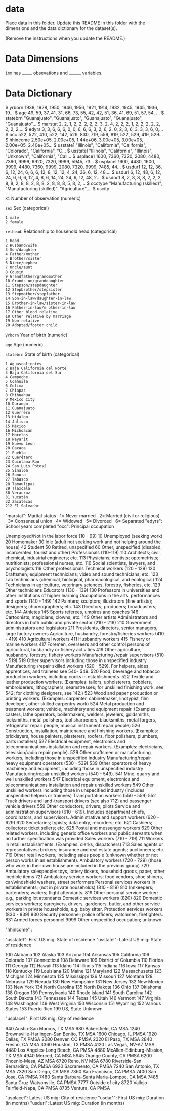 # data
Place data in this folder. Update this README in this folder with the dimensions and the data dictionary for the dataset(s). 

(Remove the instructions when you update the README.)

# Data Dimensions

`imm` has _____ obsevations and ______ variables. 

# Data Dictionary
$ yrborn   <dbl> 1938, 1928, 1950, 1946, 1956, 1921, 1914, 1932, 1945, 1945, 1936, 19…
$ age      <dbl> 49, 59, 37, 41, 31, 66, 73, 55, 42, 42, 51, 36, 41, 69, 51, 57, 54, …
$ statebrn <chr> "Guanajuato", "Guanajuato", "Guanajuato", "Guanajuato", "Guanajuato"…
$ marstat  <fct> 2, 2, 1, 2, 2, 2, 2, 2, 3, 2, 4, 2, 2, 2, 1, 2, 2, 2, 2, 2, 2, 2, 2,…
$ edyrs    <dbl> 3, 3, 6, 6, 6, 0, 0, 6, 6, 6, 3, 2, 6, 2, 0, 2, 3, 6, 3, 3, 3, 6, 0,…
$ occ      <dbl> 522, 522, 410, 522, 142, 529, 830, 719, 559, 819, 522, 529, 419, 529…
$ hhincome <dbl> 2.50e+05, 2.00e+05, 1.44e+06, 3.00e+05, 3.00e+05, 2.00e+05, 2.40e+05…
$ usstate1 <chr> "Illinois", "California", "California", "Colorado", "California", "C…
$ usstatel <chr> "Illinois", "California", "Illinois", "Unknown", "California", "Cali…
$ usplace1 <dbl> 1600, 7360, 7320, 2080, 4480, 7360, 9999, 6920, 7320, 9999, 5945, 73…
$ usplacel <dbl> 1600, 4480, 1600, 9999, 4480, 7360, 9999, 2080, 7320, 9999, 7485, 44…
$ usdur1   <dbl> 12, 12, 36, 6, 12, 24, 6, 6, 6, 12, 8, 12, 12, 4, 24, 36, 6, 12, 48,…
$ usdurl   <dbl> 6, 12, 48, 6, 12, 24, 6, 6, 6, 12, 4, 8, 6, 14, 24, 24, 6, 12, 48, 2…
$ usdoc1   <dbl> 8, 2, 8, 8, 8, 2, 2, 2, 8, 8, 2, 8, 8, 2, 8, 8, 2, 8, 8, 8, 5, 8, 2,…
$ occtype  <chr> "Manufacturing (skilled)", "Manufacturing (skilled)", "Agriculture",…
$ uscity 

`X1` Number of observation (numeric)

`sex` Sex (categorical)

    1 male
    2 female
  
`relhead`: Relationship to household head (categorical)

    1 Head 
    2 Husband/wife 
    3 Son/daughter
    4 Father/mother
    5 Brother/sister 
    6 Niece/nephew
    7 Uncle/aunt 
    8 Cousin
    9 Grandfather/grandmother
    10 Grands on/granddaughter
    11 Stepson/stepdaughter 
    12 Stepbrother/stepsister 
    13 Stepmother/stepfather
    14 Son-in-law/daughter-in-law
    15 Brother-in-law/sister-in-law
    16 Father-in-law/m other-in-law
    17 Other blood relative
    18 Other relative by marriage
    19 Non-relative
    20 Adopted/foster child

`yrborn` Year of birth (numeric)

`age` Age (numeric)

`statebrn` State of birth (categorical)

    1 Aguascalientes
    2 Baja California del Norte
    3 Baja California del Sur
    4 Campeche
    5 Coahuila
    6 Colima
    7 Chiapas
    8 Chihuahua
    9 Mexico City
    10 Durango
    11 Guanajuato
    12 Guerrero
    13 Hidalgo
    14 Jalisco
    15 México
    16 Michoacán
    17 Morelos
    18 Nayarit
    19 Nuevo Leon
    20 Oaxaca
    21 Puebla
    22 Querétaro
    23 Quintana Roo
    24 San Luis Potosí
    25 Sinaloa
    26 Sonora
    27 Tabasco
    28 Tamaulipas
    29 Tlaxcala
    30 Veracruz
    31 Yucatán
    32 Zacatecas
    212 El Salvador

"marstat": Marital status
  1= Never married 
  2= Married (civil or religious) 
  3= Consensual union 
  4= Widowed 
  5= Divorced 
  6= Separated
"edyrs": School years completed
"occ": Principal occupation


Unemployed/Not in the labor force (10 - 99)
10 Unemployed (seeking work)
20 Homemaker
30 Idle (adult not seeking work and not helping around
the house)
42 Student
50 Retired, unspecified
60 Other, unspecified (disabled, incarcerated, tourist and other)
Professionals (110-119)
110 Architects; civil, chemical, industrial engineers; etc.
113 Physicians; dentists; optometrists; nutritionists; professional nurses, etc.
116 Social scientists, lawyers, and psychologists
119 Other professionals
Technical workers (120 - 129)
120 Draftsmen; equipment technicians; video and sound technicians; etc.
123 Lab technicians (chemical, biological, pharmacological, and ecological)
124 Technicians in agriculture, veterinary sciences, forestry, fisheries, etc.
129 Other technicians
Educators (130 - 139)
130 Professors in universities and other institutions of higher learning
Occupations in the arts, performances and sports
(140 - 149)
142 Painters; sculptors; illustrators (fine artists);
designers; choreographers; etc.
143 Directors; producers; broadcasters; etc.
144 Athletes
145 Sports referees, umpires and coaches
146 Cartoonists; magicians; clowns; etc.
149 Other artists
Administrators and directors in both public and private sector (210 - 219)
210 Government administrators and legislators 
211 Presidents, directors, senior managers, large
factory owners
Agriculture, husbandry, forestry/fisheries workers
(410 - 419)
410 Agricultural workers
411 Husbandry workers
415 Fishery or marine workers
417 Foremen, overseers and other control persons of
agricultural, husbandry or fishery activities
419 Other agriculture, husbandry, forestry, fishery
workers
Manufacturing /repair supervisors (510 - 519)
519 Other supervisors including those in unspecified
industry
Manufacturing /repair skilled workers (520 - 529). For helpers, aides, apprentices, and trainees see 540- 549.
520 Food, beverage and tobacco production workers, including cooks in establishments.
522 Textile and leather production workers. (Examples:
tailors, upholsterers, cobblers, embroiderers, lithographers, seamstresses; for unskilled finishing work, see 542; for clothing designers, see 142.)
523 Wood and paper production or printing workers. (Examples: carpenter, cabinetmaker, linotypist, film developer, other skilled carpentry work)
524 Metal production and treatment workers; vehicle, machinery and equipment repair. (Examples: casters, lathe operators, boilermakers, welders, jewelers, goldsmiths, locksmiths, metal polishers, tool sharpeners, blacksmiths, metal forgers, refrigerator repair people, musical instrument repair people)
526 Construction, installation, maintenance and finishing workers. (Examples: bricklayers, house painters, plasterers, roofers, floor polishers, plumbers, parts installers)
527 Electrical equipment, electronics and telecommunications installation and repair workers. (Examples: electricians, television/radio repair people).
529 Other craftsmen or manufacturing workers, including those in unspecified industry
Manufacturing/repair heavy equipment operators
(530 - 539)
539 Other operators of heavy machinery and equipment,
including those in unspecified industry
Manufacturing/repair unskilled workers (540 - 549).
541 Mine, quarry and well unskilled workers
547 Electrical equipment, electronics and
telecommunications installation and repair unskilled
workers
549 Other unskilled workers including those in
unspecified industry (includes unspecified helpers or trainees)
Transportation workers (550 - 559)
552 Truck drivers and land-transport drivers (see also
712) and passenger vehicle drivers
559 Other conductors, drivers, pilots
Service and administration supervisors (610 - 619). Includes department chiefs, coordinators, and supervisors.
Administrative and support workers (620 - 629)
620 Secretaries; typists; data entry, recorders; etc.
621 Cashiers; collectors; ticket sellers; etc.
625 Postal and messenger workers
629 Other related workers, including generic office
workers and public servants when no further specification was provided
Sales workers (710 - 719)
711 Workers in retail establishments. (Examples: clerks, dispatchers)
713 Sales agents or representatives; brokers; insurance and real estate agents; auctioneers; etc.
719 Other retail workers, including sales people (unknown whether or not person works in an establishment).
Ambulatory workers (720 - 729) (those who work in their own house are included in the previous group)
720 Ambulatory salespeople: toys, lottery tickets, household goods, paper, other inedible items
721 Ambulatory service workers: food vendors, shoe shiners, car/windshield washers, street performers
Personal services workers in establishments; (not in private households) (810 - 819)
810 Innkeepers; bartenders; waiters; flight attendants.
819 Other personal service worker: e.g., parking lot
attendants
Domestic services workers (820)
820 Domestic services workers; caregivers, drivers,
gardeners, butler, and other service workers in private households, e.g. baby sitter.
Protection services workers (830 - 839)
830 Security personnel; police officers; watchmen, firefighters.
831 Armed forces personnel
9999 Other unspecified occupation; unknown

"hhincome" : 

"usstate1": First US mig: State of residence
"usstatel": Latest US mig: State of residence



100 Alabama
102 Alaska
103 Arizona
104 Arkansas
105 California
106 Colorado
107 Connecticut
108 Delaware
109 District of Columbia 110 Florida
111 Georgia
112 Hawaii
113 Idaho
114 Illinois
115 Indiana
116 Iowa
117 Kansas
118 Kentucky
119 Louisiana
120 Maine
121 Maryland
122 Massachusetts 123 Michigan
124 Minnesota
125 Mississippi
126 Missouri
127 Montana
128 Nebraska
129 Nevada
130 New Hampshire 131 New Jersey 132 New Mexico 133 New York
134 North Carolina 135 North Dakota 136 Ohio
137 Oklahoma 138 Oregon
139 Pennsylvania 140 Rhode Island 141 South Carolina 142 South Dakota 143 Tennessee 144 Texas
145 Utah
146 Vermont
147 Virginia
148 Washington
149 West Virginia
150 Wisconsin
151 Wyoming
152 Various States
153 Puerto Rico
199 US, State Unknown

"usplace1": First US mig: City of residence


640 Austin-San Marcos, TX MSA
680 Bakersfield, CA MSA
1240 Brownsville-Harlingen-San Benito, TX MSA
1600 Chicago, IL PMSA
1920 Dallas, TX PMSA
2080 Denver, CO PMSA
2320 El Paso, TX MSA
2840 Fresno, CA MSA
3360 Houston, TX PMSA
4120 Las Vegas, NV-AZ MSA
4480 Los Angeles-Long Beach, CA PMSA
4880 McAllen-Edinburg-Mission, TX MSA
4940 Merced, CA MSA
5945 Orange County, CA PMSA
6200 Phoenix-Mesa, AZ MSA
6720 Reno, NV MSA
6780 Riverside-San Bernardino, CA PMSA
6920 Sacramento, CA PMSA
7240 San Antonio, TX MSA
7320 San Diego, CA MSA
7360 San Francisco, CA PMSA
7400 San Jose, CA PMSA
7480 Santa Barbara-Santa Maria-Lompoc, CA MSA
7485 Santa Cruz-Watsonville, CA PMSA
7777 Outside of city
8720 Vallejo-Fairfield-Napa, CA PMSA
8735 Ventura, CA PMSA

"usplacel": Latest US mig: City of residence
"usdur1": First US mig: Duration (in months)
"usdurl": Latest US mig: Duration (in months)